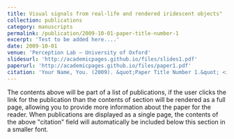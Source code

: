 ```yaml
---
title: Visual signals from real-life and rendered iridescent objects"
collection: publications
category: manuscripts
permalink: /publication/2009-10-01-paper-title-number-1
excerpt: 'Test to be added here....'
date: 2009-10-01
venue: 'Perception Lab – University of Oxford'
slidesurl: 'http://academicpages.github.io/files/slides1.pdf'
paperurl: 'http://academicpages.github.io/files/paper1.pdf'
citation: 'Your Name, You. (2009). &quot;Paper Title Number 1.&quot; <i>Journal 1</i>. 1(1).'
---
```


The contents above will be part of a list of publications, if the user clicks the link for the publication than the contents of section will be rendered as a full page, allowing you to provide more information about the paper for the reader. When publications are displayed as a single page, the contents of the above "citation" field will automatically be included below this section in a smaller font.
